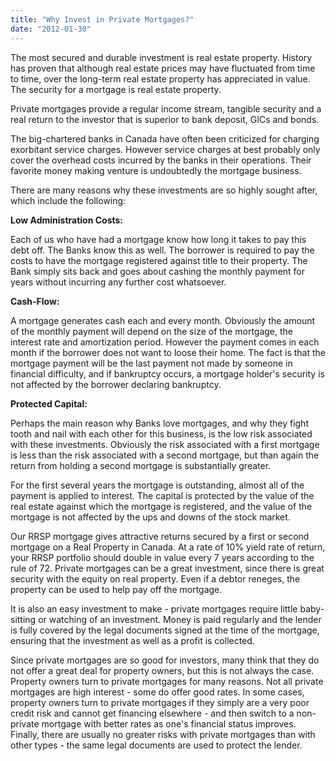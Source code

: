 ```yaml
---
title: "Why Invest in Private Mortgages?"
date: "2012-01-30"
---
```


The most secured and durable investment is real estate property. History has proven that although real estate prices may have fluctuated from time to time, over the long-term real estate property has appreciated in value. The security for a mortgage is real estate property.

Private mortgages provide a regular income stream, tangible security and a real return to the investor that is superior to bank deposit, GICs and bonds.

The big-chartered banks in Canada have often been criticized for charging exorbitant service charges. However service charges at best probably only cover the overhead costs incurred by the banks in their operations. Their favorite money making venture is undoubtedly the mortgage business.

There are many reasons why these investments are so highly sought after, which include the following:

**Low Administration Costs:**

Each of us who have had a mortgage know how long it takes to pay this debt off. The Banks know this as well. The borrower is required to pay the costs to have the mortgage registered against title to their property. The Bank simply sits back and goes about cashing the monthly payment for years without incurring any further cost whatsoever.

**Cash-Flow:**

A mortgage generates cash each and every month. Obviously the amount of the monthly payment will depend on the size of the mortgage, the interest rate and amortization period. However the payment comes in each month if the borrower does not want to loose their home. The fact is that the mortgage payment will be the last payment not made by someone in financial difficulty, and if bankruptcy occurs, a mortgage holder's security is not affected by the borrower declaring bankruptcy.

**Protected Capital:**

Perhaps the main reason why Banks love mortgages, and why they fight tooth and nail with each other for this business, is the low risk associated with these investments. Obviously the risk associated with a first mortgage is less than the risk associated with a second mortgage, but than again the return from holding a second mortgage is substantially greater.

For the first several years the mortgage is outstanding, almost all of the payment is applied to interest. The capital is protected by the value of the real estate against which the mortgage is registered, and the value of the mortgage is not affected by the ups and downs of the stock market.

Our RRSP mortgage gives attractive returns secured by a first or second mortgage on a Real Property in Canada. At a rate of 10% yield rate of return, your RRSP portfolio should double in value every 7 years according to the rule of 72. Private mortgages can be a great investment, since there is great security with the equity on real property. Even if a debtor reneges, the property can be used to help pay off the mortgage.

It is also an easy investment to make - private mortgages require little baby-sitting or watching of an investment. Money is paid regularly and the lender is fully covered by the legal documents signed at the time of the mortgage, ensuring that the investment as well as a profit is collected.

Since private mortgages are so good for investors, many think that they do not offer a great deal for property owners, but this is not always the case. Property owners turn to private mortgages for many reasons. Not all private mortgages are high interest - some do offer good rates. In some cases, property owners turn to private mortgages if they simply are a very poor credit risk and cannot get financing elsewhere - and then switch to a non-private mortgage with better rates as one's financial status improves. Finally, there are usually no greater risks with private mortgages than with other types - the same legal documents are used to protect the lender.
